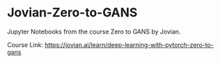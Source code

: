 # Jovian-Zero-to-GANS
Jupyter Notebooks from the course Zero to GANS by Jovian.

Course Link: https://jovian.ai/learn/deep-learning-with-pytorch-zero-to-gans
